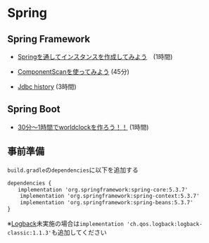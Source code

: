 # Spring

## Spring Framework

- [Springを通してインスタンスを作成してみよう](https://github.com/ikarashi-r/library-dojo/blob/82946307eebfe7b7a80486f4e3acea2faa8761bf/src/main/java/spring/practice1/README.md)　(1時間)
- [ComponentScanを使ってみよう](https://github.com/ikarashi-r/library-dojo/blob/82946307eebfe7b7a80486f4e3acea2faa8761bf/src/main/java/spring/practice2/README.md) (45分)

- [Jdbc history](https://github.com/kobain-jp/jdbc-history) (3時間)

## Spring Boot
- [30分～1時間でworldclockを作ろう！！](https://github.com/kobain-jp/world-clock) (1時間)

## 事前準備
`build.gradle`の`dependencies`に以下を追加する
```xml
dependencies {
　　implementation 'org.springframework:spring-core:5.3.7'
    implementation 'org.springframework:spring-context:5.3.7'
    implementation 'org.springframework:spring-beans:5.3.7'
}
```
※[Logback](https://github.com/ikarashi-r/library-dojo/blob/13a2b9dd2502382bc0fe27be9eed94c69df95f42/src/main/java/logback/README.md)未実施の場合は`implementation 'ch.qos.logback:logback-classic:1.1.3'`も追加してください